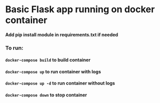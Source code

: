 # Basic Flask app running on docker container

#### Add pip install module in requirements.txt if needed

### To run:

#### `docker-compose build` to build container

#### `docker-compose up` to run container with logs

#### `docker-compose up -d` to run container without logs

#### `docker-compose down` to stop container
